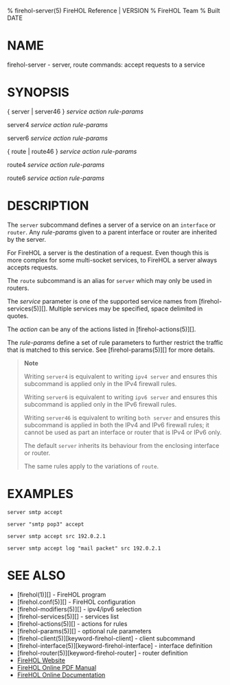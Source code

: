 % firehol-server(5) FireHOL Reference | VERSION
% FireHOL Team
% Built DATE

# NAME

firehol-server - server, route commands: accept requests to a service

# SYNOPSIS

{ server | server46 } *service* *action* *rule-params*

server4 *service* *action* *rule-params*

server6 *service* *action* *rule-params*

{ route | route46 } *service* *action* *rule-params*

route4 *service* *action* *rule-params*

route6 *service* *action* *rule-params*

<!--
extra-manpage: firehol-server46.5
extra-manpage: firehol-server4.5
extra-manpage: firehol-server6.5
extra-manpage: firehol-route46.5
extra-manpage: firehol-route4.5
extra-manpage: firehol-route6.5
  -->

# DESCRIPTION

The `server` subcommand defines a server of a service on an `interface` or
`router`. Any *rule-params* given to a parent interface or router are
inherited by the server.

For FireHOL a server is the destination of a request. Even though this
is more complex for some multi-socket services, to FireHOL a server
always accepts requests.

The `route` subcommand is an alias for `server` which may only be used
in routers.

The *service* parameter is one of the supported service names from
[firehol-services(5)][]. Multiple services may be
specified, space delimited in quotes.

The *action* can be any of the actions listed in
[firehol-actions(5)][].

The *rule-params* define a set of rule parameters to further restrict
the traffic that is matched to this service. See
[firehol-params(5)][] for more details.

> **Note**
>
> Writing `server4` is equivalent to writing `ipv4 server` and ensures
> this subcommand is applied only in the IPv4 firewall rules.
>
> Writing `server6` is equivalent to writing `ipv6 server` and ensures
> this subcommand is applied only in the IPv6 firewall rules.
>
> Writing `server46` is equivalent to writing `both server` and ensures
> this subcommand is applied in both the IPv4 and IPv6 firewall rules;
> it cannot be used as part an interface or router that is IPv4 or IPv6
> only.
>
> The default `server` inherits its behaviour from the enclosing
> interface or router.
>
> The same rules apply to the variations of `route`.


# EXAMPLES

~~~~
server smtp accept

server "smtp pop3" accept

server smtp accept src 192.0.2.1

server smtp accept log "mail packet" src 192.0.2.1
~~~~

# SEE ALSO

* [firehol(1)][] - FireHOL program
* [firehol.conf(5)][] - FireHOL configuration
* [firehol-modifiers(5)][] - ipv4/ipv6 selection
* [firehol-services(5)][] - services list
* [firehol-actions(5)][] - actions for rules
* [firehol-params(5)][] - optional rule parameters
* [firehol-client(5)][keyword-firehol-client] - client subcommand
* [firehol-interface(5)][keyword-firehol-interface] - interface definition
* [firehol-router(5)][keyword-firehol-router] - router definition
* [FireHOL Website](http://firehol.org/)
* [FireHOL Online PDF Manual](http://firehol.org/firehol-manual.pdf)
* [FireHOL Online Documentation](http://firehol.org/documentation/)
